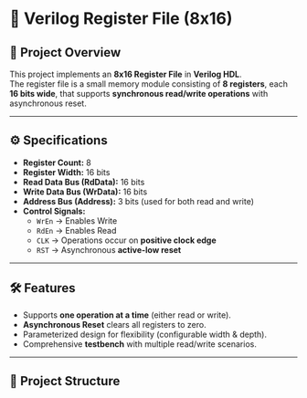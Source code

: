 # 📝 Verilog Register File (8x16)

## 📌 Project Overview
This project implements an **8x16 Register File** in **Verilog HDL**.  
The register file is a small memory module consisting of **8 registers**, each **16 bits wide**, that supports **synchronous read/write operations** with asynchronous reset.

---

## ⚙️ Specifications
- **Register Count:** 8  
- **Register Width:** 16 bits  
- **Read Data Bus (RdData):** 16 bits  
- **Write Data Bus (WrData):** 16 bits  
- **Address Bus (Address):** 3 bits (used for both read and write)  
- **Control Signals:**
  - `WrEn` → Enables Write  
  - `RdEn` → Enables Read  
  - `CLK` → Operations occur on **positive clock edge**  
  - `RST` → Asynchronous **active-low reset**

---

## 🛠️ Features
- Supports **one operation at a time** (either read or write).  
- **Asynchronous Reset** clears all registers to zero.  
- Parameterized design for flexibility (configurable width & depth).  
- Comprehensive **testbench** with multiple read/write scenarios.  

---

## 📂 Project Structure


